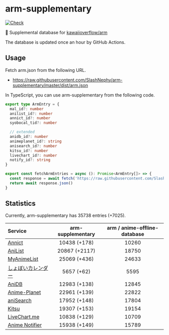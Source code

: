 # arm-supplementary

[![Check](https://github.com/SlashNephy/arm-supplementary/actions/workflows/check-node.yml/badge.svg)](https://github.com/SlashNephy/arm-supplementary/actions/workflows/check-node.yml)

💊 Supplemental database for [kawaiioverflow/arm](https://github.com/kawaiioverflow/arm)

The database is updated once an hour by GitHub Actions.

## Usage

Fetch arm.json from the following URL.

- https://raw.githubusercontent.com/SlashNephy/arm-supplementary/master/dist/arm.json

In TypeScript, you can use arm-supplementary from the following code.

```TypeScript
export type ArmEntry = {
  mal_id?: number
  anilist_id?: number
  annict_id?: number
  syobocal_tid?: number

  // extended
  anidb_id?: number
  animeplanet_id?: string
  anisearch_id?: number
  kitsu_id?: number
  livechart_id?: number
  notify_id?: string
}

export const fetchArmEntries = async (): Promise<ArmEntry[]> => {
  const response = await fetch('https://raw.githubusercontent.com/SlashNephy/arm-supplementary/master/dist/arm.json')
  return await response.json()
}
```

## Statistics

Currently, arm-supplementary has 35738 entries (+7025).

| Service                                     | arm-supplementary | arm / anime-offline-database |
| :------------------------------------------ | :---------------: | :--------------------------: |
| [Annict](https://annict.com)                |   10438 (+178)    |            10260             |
| [AniList](https://anilist.co)               |   20867 (+2117)   |            18750             |
| [MyAnimeList](https://myanimelist.net)      |   25069 (+436)    |            24633             |
| [しょぼいカレンダー](https://cal.syoboi.jp) |    5657 (+62)     |             5595             |
| [AniDB](https://anidb.net)                  |   12983 (+138)    |            12845             |
| [Anime-Planet](https://anime-planet.com)    |   22961 (+139)    |            22822             |
| [aniSearch](https://anisearch.com)          |   17952 (+148)    |            17804             |
| [Kitsu](https://kitsu.io)                   |   19307 (+153)    |            19154             |
| [LiveChart.me](https://livechart.me)        |   10838 (+129)    |            10709             |
| [Anime Notifier](https://notify.moe)        |   15938 (+149)    |            15789             |

